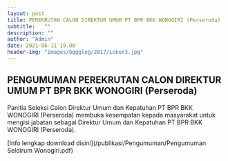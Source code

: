 ```yaml
---
layout: post
title: PEREKRUTAN CALON DIREKTUR UMUM PT BPR BKK WONOGIRI (Perseroda)
subtitle:   ""
description: ""
author: "Admin"
date: 2021-06-11 19.00
header-img: "images/bggglog/2017/Loker3.jpg"
---
```



## PENGUMUMAN PEREKRUTAN CALON DIREKTUR UMUM PT BPR BKK WONOGIRI (Perseroda)

Panitia Seleksi Calon Direktur Umum dan Kepatuhan PT BPR BKK WONOGIRI (Perseroda) membuka kesempatan kepada masyarakat untuk mengisi jabatan sebagai Direktur Umum dan Kepatuhan PT BPR BKK WONOGIRI (Perseroda).

[Info lengkap download disini](/publikasi/Pengumuman/Pengumuman Seldirum Wonogiri.pdf)

